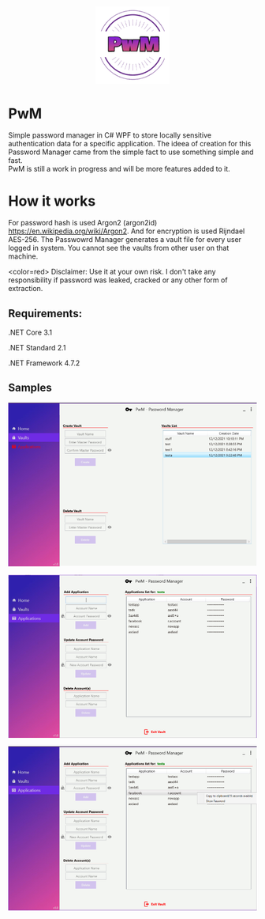 <p align="center">
  <img src="https://github.com/0x78654C/PwM/blob/main/Media/logo.png" width=150>
</p>

# PwM
Simple password manager in C# WPF  to store locally sensitive authentication data for a specific application. 
The ideea of creation for this Password Manager came from the simple fact to use something simple and fast.   
PwM is still a work in progress and will be more features added to it.


# How it works
For password hash is used Argon2 (argon2id) https://en.wikipedia.org/wiki/Argon2. And for encryption is used Rijndael AES-256.
The Passwowrd Manager generates a vault file for every user logged in system. You cannot see the vaults from other user on that machine.

<color=red>
Disclaimer: Use it at your own risk. I don't take any responsibility if password was leaked, cracked or any other form of extraction.
</color>

## Requirements:

.NET Core 3.1

.NET Standard 2.1

.NET Framework 4.7.2

## Samples

![alt text](https://github.com/0x78654C/PwM/blob/main/Media/1v.jpg?raw=true)


![alt text](https://github.com/0x78654C/PwM/blob/main/Media/1.jpg?raw=true)


![alt text](https://github.com/0x78654C/PwM/blob/main/Media/2.jpg?raw=true)

